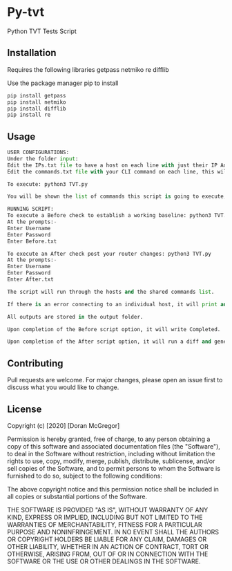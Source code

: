 # Py-tvt
Python TVT Tests Script


## Installation

Requires the following libraries
getpass
netmiko
re
difflib

Use the package manager pip to install 
```bash
pip install getpass
pip install netmiko
pip install difflib
pip install re
```

## Usage

```python
USER CONFIGURATIONS:
Under the folder input:
Edit the IPs.txt file to have a host on each line with just their IP Address
Edit the commands.txt file with your CLI command on each line, this will be shared amonst all hosts.

To execute: python3 TVT.py

You will be shown the list of commands this script is going to execute, if there is an issue, exit the script.

RUNNING SCRIPT:
To execute a Before check to establish a working baseline: python3 TVT.py
At the prompts:-
Enter Username
Enter Password
Enter Before.txt

To execute an After check post your router changes: python3 TVT.py 
At the prompts:-
Enter Username
Enter Password
Enter After.txt

The script will run through the hosts and the shared commands list.

If there is an error connecting to an individual host, it will print and error and continue on.

All outputs are stored in the output folder.

Upon completion of the Before script option, it will write Completed.

Upon completion of the After script option, it will run a diff and generate you a HTML file to compare the Before & After of each host

```

## Contributing
Pull requests are welcome. For major changes, please open an issue first to discuss what you would like to change.


## License
Copyright (c) [2020] [Doran McGregor]

Permission is hereby granted, free of charge, to any person obtaining a copy
of this software and associated documentation files (the "Software"), to deal
in the Software without restriction, including without limitation the rights
to use, copy, modify, merge, publish, distribute, sublicense, and/or sell
copies of the Software, and to permit persons to whom the Software is
furnished to do so, subject to the following conditions:

The above copyright notice and this permission notice shall be included in all
copies or substantial portions of the Software.

THE SOFTWARE IS PROVIDED "AS IS", WITHOUT WARRANTY OF ANY KIND, EXPRESS OR
IMPLIED, INCLUDING BUT NOT LIMITED TO THE WARRANTIES OF MERCHANTABILITY,
FITNESS FOR A PARTICULAR PURPOSE AND NONINFRINGEMENT. IN NO EVENT SHALL THE
AUTHORS OR COPYRIGHT HOLDERS BE LIABLE FOR ANY CLAIM, DAMAGES OR OTHER
LIABILITY, WHETHER IN AN ACTION OF CONTRACT, TORT OR OTHERWISE, ARISING FROM,
OUT OF OR IN CONNECTION WITH THE SOFTWARE OR THE USE OR OTHER DEALINGS IN THE
SOFTWARE.
